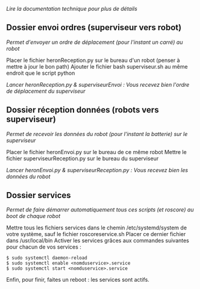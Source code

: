 *Lire la documentation technique pour plus de détails*

## Dossier envoi ordres (superviseur vers robot)

*Permet d'envoyer un ordre de déplacement (pour l'instant un carré) au robot*

Placer le fichier heronReception.py sur le bureau d'un robot (penser à mettre à jour le bon path)
Ajouter le fichier bash superviseur.sh au même endroit que le script python

*Lancer heronReception.py & superviseurEnvoi : Vous recevez bien l'ordre de déplacement du superviseur*

## Dossier réception données (robots vers superviseur)

*Permet de recevoir les données du robot (pour l'instant la batterie) sur le superviseur*

Placer le fichier heronEnvoi.py sur le bureau de ce même robot
Mettre le fichier superviseurReception.py sur le bureau du superviseur

*Lancer heronEnvoi.py & superviseurReception.py : Vous recevez bien les données du robot*

## Dossier services

*Permet de faire démarrer automatiquement tous ces scripts (et roscore) au boot de chaque robot*

Mettre tous les fichiers services dans le chemin /etc/systemd/system de votre système, sauf le fichier roscoreservice.sh
Placer ce dernier fichier dans /usr/local/bin
Activer les services grâces aux commandes suivantes pour chacun de vos services :

```
$ sudo systemctl daemon-reload
$ sudo systemctl enable <nomduservice>.service
$ sudo systemctl start <nomduservice>.service
```

Enfin, pour finir, faites un reboot : les services sont actifs.
